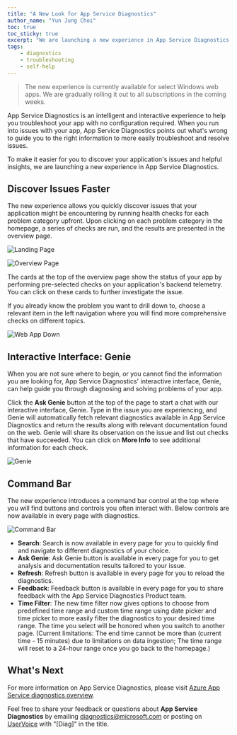 ```yaml
---
title: "A New Look for App Service Diagnostics"
author_name: "Yun Jung Choi"
toc: true
toc_sticky: true
excerpt: "We are launching a new experience in App Service Diagnostics to help you more easily and quickly diagnose and solve problems of your application."
tags: 
    - diagnostics
    - troubleshooting
    - self-help
---
```


> The new experience is currently available for select Windows web apps. We are gradually rolling it out to all subscriptions in the coming weeks.

App Service Diagnostics is an intelligent and interactive experience to help you troubleshoot your app with no configuration required. When you run into issues with your app, App Service Diagnostics points out what's wrong to guide you to the right information to more easily troubleshoot and resolve issues.

To make it easier for you to discover your application's issues and helpful insights, we are launching a new experience in App Service Diagnostics.

## Discover Issues Faster

The new experience allows you quickly discover issues that your application might be encountering by running health checks for each problem category upfront. Upon clicking on each problem category in the homepage, a series of checks are run, and the results are presented in the overview page.

![Landing Page]({{site.baseurl}}/media/2020/03/landing-page.png)

![Overview Page]({{site.baseurl}}/media/2020/03/overview-page.png)

The cards at the top of the overview page show the status of your app by performing pre-selected checks on your application's backend telemetry. You can click on these cards to further investigate the issue.

If you already know the problem you want to drill down to, choose a relevant item in the left navigation where you will find more comprehensive checks on different topics.

![Web App Down]({{site.baseurl}}/media/2020/03/web-app-down.png)

## Interactive Interface: Genie

When you are not sure where to begin, or you cannot find the information you are looking for, App Service Diagnostics' interactive interface, Genie, can help guide you through diagnosing and solving problems of your app.

Click the **Ask Genie** button at the top of the page to start a chat with our interactive interface, Genie. Type in the issue you are experiencing, and Genie will automatically fetch relevant diagnostics available in App Service Diagnostics and return the results along with relevant documentation found on the web. Genie will share its observation on the issue and list out checks that have succeeded. You can click on **More Info** to see additional information for each check.

![Genie]({{site.baseurl}}/media/2020/03/genie.png)

## Command Bar

The new experience introduces a command bar control at the top where you will find buttons and controls you often interact with. Below controls are now available in every page with diagnostics.

![Command Bar]({{site.baseurl}}/media/2020/03/commandbar.png)

- **Search**: Search is now available in every page for you to quickly find and navigate to different diagnostics of your choice.
- **Ask Genie**: Ask Genie button is available in every page for you to get analysis and documentation results tailored to your issue.
- **Refresh**: Refresh button is available in every page for you to reload the diagnostics.
- **Feedback**: Feedback button is available in every page for you to share feedback with the App Service Diagnostics Product team.
- **Time Filter**: The new time filter now gives options to choose from predefined time range and custom time range using date picker and time picker to more easily filter the diagnostics to your desired time range. The time you select will be honored when you switch to another page. (Current limitations: The end time cannot be more than (current time - 15 minutes) due to limitations on data ingestion; The time range will reset to a 24-hour range once you go back to the homepage.)

## What's Next

For more information on App Service Diagnostics, please visit [Azure App Service diagnostics overview](https://docs.microsoft.com/azure/app-service/overview-diagnostics).

Feel free to share your feedback or questions about **App Service Diagnostics** by emailing [diagnostics@microsoft.com](mailto:diagnostics@microsoft.com) or posting on [UserVoice](https://feedback.azure.com/forums/169385-web-apps​​​​​​​​​​​​​​) with "[Diag]" in the title.
